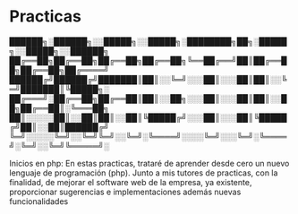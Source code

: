 # Practicas

██████╗░██████╗░░█████╗░░█████╗░████████╗██╗░█████╗░░█████╗░░██████╗
██╔══██╗██╔══██╗██╔══██╗██╔══██╗╚══██╔══╝██║██╔══██╗██╔══██╗██╔════╝
██████╔╝██████╔╝███████║██║░░╚═╝░░░██║░░░██║██║░░╚═╝███████║╚█████╗░
██╔═══╝░██╔══██╗██╔══██║██║░░██╗░░░██║░░░██║██║░░██╗██╔══██║░╚═══██╗
██║░░░░░██║░░██║██║░░██║╚█████╔╝░░░██║░░░██║╚█████╔╝██║░░██║██████╔╝
╚═╝░░░░░╚═╝░░╚═╝╚═╝░░╚═╝░╚════╝░░░░╚═╝░░░╚═╝░╚════╝░╚═╝░░╚═╝╚═════╝░


Inicios en php:
En estas practicas, trataré de aprender desde cero un nuevo lenguaje de programación (php). Junto a mis tutores de practicas, con la finalidad, de mejorar el software web de la empresa, ya existente, proporcionar sugerencias e implementaciones además nuevas funcionalidades

